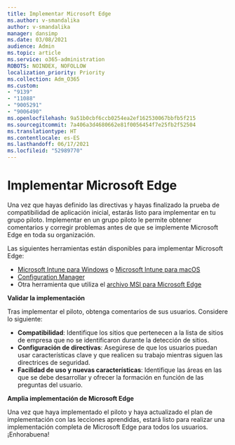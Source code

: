```yaml
---
title: Implementar Microsoft Edge
ms.author: v-smandalika
author: v-smandalika
manager: dansimp
ms.date: 03/08/2021
audience: Admin
ms.topic: article
ms.service: o365-administration
ROBOTS: NOINDEX, NOFOLLOW
localization_priority: Priority
ms.collection: Adm_O365
ms.custom:
- "9139"
- "11088"
- "9005291"
- "9006490"
ms.openlocfilehash: 9a51b0cbf6ccb0254ea2ef162530067bbfb5f215
ms.sourcegitcommit: 7a406a3d4680662e81f0056454f7e25fb2f52504
ms.translationtype: HT
ms.contentlocale: es-ES
ms.lasthandoff: 06/17/2021
ms.locfileid: "52989770"
---
```

# <a name="deploy-microsoft-edge"></a>Implementar Microsoft Edge

Una vez que hayas definido las directivas y hayas finalizado la prueba de compatibilidad de aplicación inicial, estarás listo para implementar en tu grupo piloto. Implementar en un grupo piloto le permite obtener comentarios y corregir problemas antes de que se implemente Microsoft Edge en toda su organización.

Las siguientes herramientas están disponibles para implementar Microsoft Edge:

- [Microsoft Intune para Windows](/mem/intune/apps/apps-windows-edge) o [Microsoft Intune para macOS](/mem/intune/apps/apps-edge-macos)
- [Configuration Manager](/DeployEdge/deploy-edge-with-configuration-manager)
- Otra herramienta que utiliza el [archivo MSI para Microsoft Edge](https://www.microsoft.com/edge/business/download) 

**Validar la implementación**

Tras implementar el piloto, obtenga comentarios de sus usuarios. Considere lo siguiente:
- **Compatibilidad**: Identifique los sitios que pertenecen a la lista de sitios de empresa que no se identificaron durante la detección de sitios.
- **Configuración de directivas**: Asegúrese de que los usuarios puedan usar características clave y que realicen su trabajo mientras siguen las directrices de seguridad.
- **Facilidad de uso y nuevas características**: Identifique las áreas en las que se debe desarrollar y ofrecer la formación en función de las preguntas del usuario.

**Amplia implementación de Microsoft Edge**

Una vez que haya implementado el piloto y haya actualizado el plan de implementación con las lecciones aprendidas, estará listo para realizar una implementación completa de Microsoft Edge para todos los usuarios. ¡Enhorabuena!

